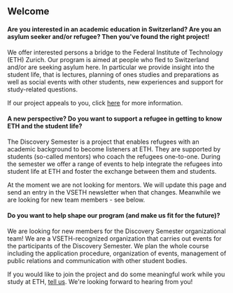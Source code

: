## Welcome

#### Are you interested in an academic education in Switzerland? Are you an asylum seeker and/or refugee? Then you've found the right project!

We offer interested persons a bridge to the Federal Institute of Technology (ETH) Zurich. Our program is aimed at people who fled to Switzerland and/or are seeking asylum here. In particular we provide insight into the student life, that is lectures, planning of ones studies and preparations as well as social events with other students, new experiences and support for study-related questions.

If our project appeals to you, click [here](/mentees) for more information.

#### A new perspective? Do you want to support a refugee in getting to know ETH and the student life?

The Discovery Semester is a project that enables refugees with an academic background to become listeners at ETH. They are supported by students (so-called mentors) who coach the refugees one-to-one. During the semester we offer a range of events to help integrate the refugees into student life at ETH and foster the exchange between them and students.

At the moment we are not looking for mentors. We will update this page and send an entry in the VSETH newsletter when that changes. Meanwhile we are looking for new team members - see below. 

#### Do you want to help shape our program (and make us fit for the future)?

We are looking for new members for the Discovery Semester organizational team! We are a VSETH-recognized organization that carries out events for the participants of the Discovery Semester. We plan the whole course including the application procedure, organization of events, management of public relations and communication with other student bodies.

If you would like to join the project and do some meaningful work while you study at ETH, [tell us](mailto:contact@discovery-semester.ch). We're looking forward to hearing from you!

